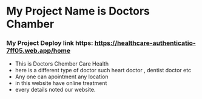 # My Project Name is Doctors Chamber
### My Project Deploy link https: https://healthcare-authenticatio-7ff05.web.app/home
* This is Doctors Chember Care Health
* here is a different type of doctor such heart doctor , dentist doctor etc
* Any one can apointment any location
* in this website have online treatment
* every details noted our website.